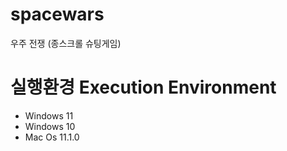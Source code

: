 # spacewars
우주 전쟁 (종스크롤 슈팅게임)

# 실행환경 Execution Environment
- Windows 11
- Windows 10
- Mac Os 11.1.0
